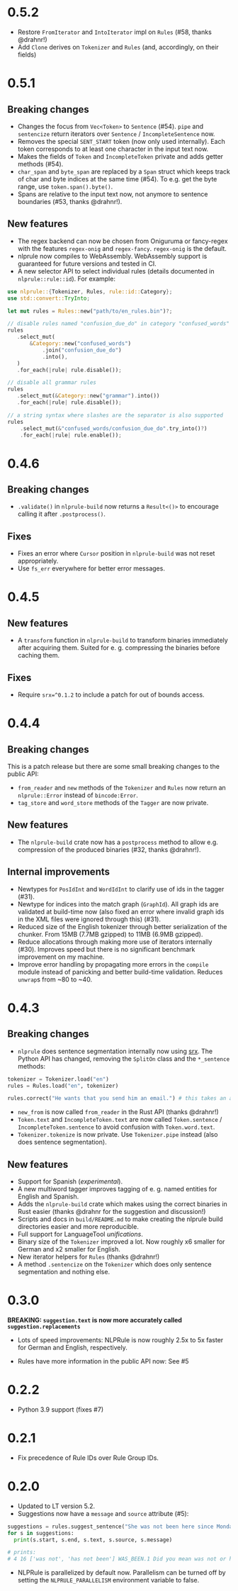 # 0.5.2

- Restore `FromIterator` and `IntoIterator` impl on `Rules` (#58, thanks @drahnr!)
- Add `Clone` derives on `Tokenizer` and `Rules` (and, accordingly, on their fields)

# 0.5.1

## Breaking changes

- Changes the focus from `Vec<Token>` to `Sentence` (#54). `pipe` and `sentencize` return iterators over `Sentence` / `IncompleteSentence` now.
- Removes the special `SENT_START` token (now only used internally). Each token corresponds to at least one character in the input text now.
- Makes the fields of `Token` and `IncompleteToken` private and adds getter methods (#54).
- `char_span` and `byte_span` are replaced by a `Span` struct which keeps track of char and byte indices at the same time (#54). To e.g. get the byte range, use `token.span().byte()`.
- Spans are relative to the input text now, not anymore to sentence boundaries (#53, thanks @drahnr!).

## New features

- The regex backend can now be chosen from Oniguruma or fancy-regex with the features `regex-onig` and `regex-fancy`. `regex-onig` is the default.
- nlprule now compiles to WebAssembly. WebAssembly support is guaranteed for future versions and tested in CI.
- A new selector API to select individual rules (details documented in `nlprule::rule::id`). For example:

```rust
use nlprule::{Tokenizer, Rules, rule::id::Category};
use std::convert::TryInto;

let mut rules = Rules::new("path/to/en_rules.bin")?;

// disable rules named "confusion_due_do" in category "confused_words"
rules
   .select_mut(
       &Category::new("confused_words")
           .join("confusion_due_do")
           .into(),
   )
   .for_each(|rule| rule.disable());

// disable all grammar rules
rules
   .select_mut(&Category::new("grammar").into())
   .for_each(|rule| rule.disable());

// a string syntax where slashes are the separator is also supported
rules
    .select_mut(&"confused_words/confusion_due_do".try_into()?)
    .for_each(|rule| rule.enable());
```

# 0.4.6

## Breaking changes

- `.validate()` in `nlprule-build` now returns a `Result<()>` to encourage calling it after `.postprocess()`.

## Fixes

- Fixes an error where `Cursor` position in `nlprule-build` was not reset appropriately.
- Use `fs_err` everywhere for better error messages.

# 0.4.5

## New features
- A `transform` function in `nlprule-build` to transform binaries immediately after acquiring them. Suited for e. g. compressing the binaries before caching them.

## Fixes
- Require `srx=^0.1.2` to include a patch for out of bounds access.

# 0.4.4

## Breaking changes

This is a patch release but there are some small breaking changes to the public API:
- `from_reader` and `new` methods of the `Tokenizer` and `Rules` now return an `nlprule::Error` instead of `bincode:Error`.
- `tag_store` and `word_store` methods of the `Tagger` are now private.

## New features

- The `nlprule-build` crate now has a `postprocess` method to allow e.g. compression of the produced binaries (#32, thanks @drahnr!).

## Internal improvements

- Newtypes for `PosIdInt` and `WordIdInt` to clarify use of ids in the tagger (#31).
- Newtype for indices into the match graph (`GraphId`). All graph ids are validated at build-time now (also fixed an error where invalid graph ids in the XML files were ignored through this) (#31).
- Reduced size of the English tokenizer through better serialization of the chunker. From 15MB (7.7MB gzipped) to 11MB (6.9MB gzipped).
- Reduce allocations through making more use of iterators internally (#30). Improves speed but there is no significant benchmark improvement on my machine.
- Improve error handling by propagating more errors in the `compile` module instead of panicking and better build-time validation. Reduces `unwrap`s from ~80 to ~40.

# 0.4.3

## Breaking changes

- `nlprule` does sentence segmentation internally now using [srx](https://github.com/bminixhofer/srx). The Python API has changed, removing the `SplitOn` class and the `*_sentence` methods:

```python
tokenizer = Tokenizer.load("en")
rules = Rules.load("en", tokenizer)

rules.correct("He wants that you send him an email.") # this takes an arbitrary text
```

- `new_from` is now called `from_reader` in the Rust API (thanks @drahnr!)
- `Token.text` and `IncompleteToken.text` are now called `Token.sentence` / `IncompleteToken.sentence` to avoid confusion with `Token.word.text`.
- `Tokenizer.tokenize` is now private. Use `Tokenizer.pipe` instead (also does sentence segmentation).

## New features
- Support for Spanish (*experimental*).
- A new multiword tagger improves tagging of e. g. named entities for English and Spanish.
- Adds the `nlprule-build` crate which makes using the correct binaries in Rust easier (thanks @drahnr for the suggestion and discussion!)
- Scripts and docs in `build/README.md` to make creating the nlprule build directories easier and more reproducible.
- Full support for LanguageTool *unifications*.
- Binary size of the `Tokenizer` improved a lot. Now roughly x6 smaller for German and x2 smaller for English.
- New iterator helpers for `Rules` (thanks @drahnr!)
- A method `.sentencize` on the `Tokenizer` which does only sentence segmentation and nothing else.

# 0.3.0

__BREAKING: `suggestion.text` is now more accurately called `suggestion.replacements`__

- Lots of speed improvements: NLPRule is now roughly 2.5x to 5x faster for German and English, respectively.

- Rules have more information in the public API now: See #5 

# 0.2.2

- Python 3.9 support (fixes #7)

# 0.2.1

- Fix precedence of Rule IDs over Rule Group IDs.

# 0.2.0

- Updated to LT version 5.2.
- Suggestions now have a `message` and `source` attribute (#5):

```python
suggestions = rules.suggest_sentence("She was not been here since Monday.")
for s in suggestions:
  print(s.start, s.end, s.text, s.source, s.message)

# prints:
# 4 16 ['was not', 'has not been'] WAS_BEEN.1 Did you mean was not or has not been?
```

- NLPRule is parallelized by default now. Parallelism can be turned off by setting the `NLPRULE_PARALLELISM` environment variable to false.
